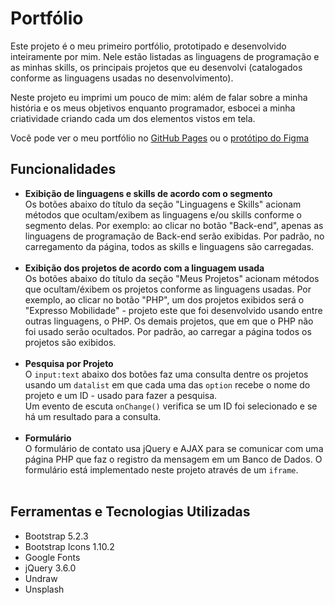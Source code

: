 # Portfólio

<p>
Este projeto é o meu primeiro portfólio, prototipado e desenvolvido inteiramente por mim. Nele estão listadas as linguagens de programação e as minhas skills, os principais projetos que eu desenvolvi (catalogados conforme as linguagens usadas no desenvolvimento).
</p>

<p>
Neste projeto eu imprimi um pouco de mim: além de falar sobre a minha história e os meus objetivos enquanto programador, esbocei a minha criatividade criando cada um dos elementos vistos em tela.
</p>

<p>
Você pode ver o meu portfólio no <a href="https://gabrieszin.github.io/portfolio/">GitHub Pages</a> ou o <a href="https://www.behance.net/gallery/162991373/Portfolio">protótipo do Figma</a>
</p>

## Funcionalidades
<ul>
  <li>
    <b>Exibição de linguagens e skills de acordo com o segmento</b><br>
    Os botões abaixo do título da seção "Linguagens e Skills" acionam métodos que ocultam/exibem as linguagens e/ou skills conforme o segmento delas. Por exemplo: ao clicar no botão "Back-end", apenas as linguagens de programação de Back-end serão exibidas. Por padrão, no carregamento da página, todos as skills e linguagens são carregadas.
  </li><br>

  <li>
    <b>Exibição dos projetos de acordo com a linguagem usada</b><br>
    Os botões abaixo do título da seção "Meus Projetos" acionam métodos que ocultam/éxibem os projetos conforme as linguagens usadas. Por exemplo, ao clicar no botão "PHP", um dos projetos exibidos será o "Expresso Mobilidade" - projeto este que foi desenvolvido usando entre outras linguagens, o PHP. Os demais projetos, que em que o PHP não foi usado serão ocultados. Por padrão, ao carregar a página todos os projetos são exibidos.
  </li><br>

  <li>
    <b>Pesquisa por Projeto</b><br>
    O <code>input:text</code> abaixo dos botões faz uma consulta dentre os projetos usando um <code>datalist</code> em que cada uma das <code>option</code> recebe o nome do projeto e um ID - usado para fazer a pesquisa. <br> Um evento de escuta <code>onChange()</code> verifica se um ID foi selecionado e se há um resultado para a consulta.
  </li><br>

  <li>
    <b>Formulário</b><br>
    O formulário de contato usa jQuery e AJAX para se comunicar com uma página PHP que faz o registro da mensagem em um Banco de Dados. O formulário está implementado neste projeto através de um <code>iframe</code>.
  </li><br>
</ul>

## Ferramentas e Tecnologias Utilizadas
<ul>
  <li>Bootstrap 5.2.3</li>
  <li>Bootstrap Icons 1.10.2</li>
  <li>Google Fonts</li>
  <li>jQuery 3.6.0</li>
  <li>Undraw</li>
  <li>Unsplash</li>
</ul>